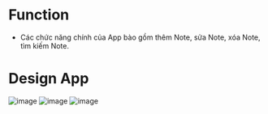 # Function 
- Các chức năng chính của App bào gồm thêm Note, sửa Note, xóa Note, tìm kiếm Note.

# Design App
![image](https://github.com/13octt/Note-App/assets/88072761/ef66f97c-829a-4d70-8d69-3c8fce198082)
![image](https://github.com/13octt/Note-App/assets/88072761/c02d9bcd-0c00-4681-bd50-280351d0ea64)
![image](https://github.com/13octt/Note-App/assets/88072761/d6c9d2fa-c55a-4bb6-8c05-4eebbccb1ab2)






